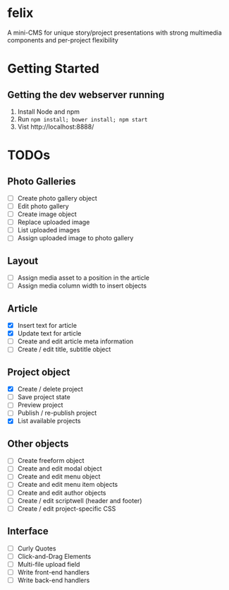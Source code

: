 # felix
A mini-CMS for unique story/project presentations with strong multimedia components and per-project flexibility

# Getting Started
## Getting the dev webserver running
1. Install Node and npm
1. Run ```npm install; bower install; npm start```
1. Vist http://localhost:8888/

# TODOs
## Photo Galleries
* [ ] Create photo gallery object
* [ ] Edit photo gallery
* [ ] Create image object
* [ ] Replace uploaded image
* [ ] List uploaded images
* [ ] Assign uploaded image to photo gallery

## Layout
* [ ] Assign media asset to a position in the article
* [ ] Assign media column width to insert objects

## Article
* [X] Insert text for article
* [X] Update text for article
* [ ] Create and edit article meta information
* [ ] Create / edit title, subtitle object

## Project object
* [X] Create / delete project
* [ ] Save project state
* [ ] Preview project
* [ ] Publish / re-publish project
* [X] List available projects

## Other objects
* [ ] Create freeform object
* [ ] Create and edit modal object
* [ ] Create and edit menu object
* [ ] Create and edit menu item objects
* [ ] Create and edit author objects
* [ ] Create / edit scriptwell (header and footer)
* [ ] Create / edit project-specific CSS

## Interface
* [ ] Curly Quotes
* [ ] Click-and-Drag Elements
* [ ] Multi-file upload field
* [ ] Write front-end handlers
* [ ] Write back-end handlers
